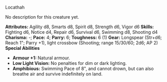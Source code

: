 Locathah

No description for this creature yet.

**Attributes:** Agility d8, Smarts d8, Spirit d8, Strength d6, Vigor d6
**Skills:** Fighting d6, Notice d4, Repair d6, Survival d6, Swimming d8,
Shooting d4
**Charisma:** -; **Pace:** 4; **Parry:** 6; **Toughness:** 6 (1)
**Gear:** Longspear (Str+d6; Reach 1"; Parry +1), light crossbow
(Shooting; range 15/30/60; 2d6; AP 2)
**Special Abilities**
- **Armour +1:** Natural armour.
- **Low Light Vision:** No penalties for dim or dark lighting.
- **Amphibious:** Swimming Pace of 8", and cannot drown, but can also
breathe air and survive indefinitely on land.

